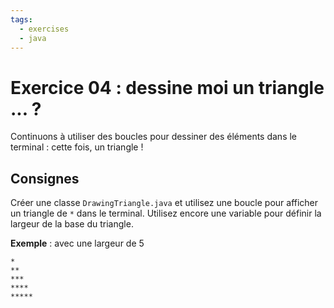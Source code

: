 ```yaml
---
tags:
  - exercises
  - java
---
```


# Exercice 04 : dessine moi un triangle ... ?

Continuons à utiliser des boucles pour dessiner des éléments dans le terminal : cette fois, un triangle !

## Consignes

Créer une classe `DrawingTriangle.java` et utilisez une boucle pour afficher un triangle de `*` dans le terminal. Utilisez encore une variable pour définir la largeur de la base du triangle.

**Exemple** : avec une largeur de 5

```shell
*
**
***
****
*****
```

